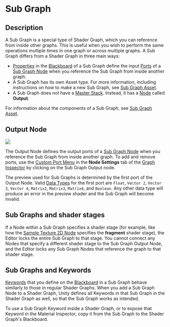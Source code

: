 # Sub Graph

## Description

A Sub Graph is a special type of Shader Graph, which you can reference from inside other graphs. This is useful when you wish to perform the same operations multiple times in one graph or across multiple graphs. A Sub Graph differs from a Shader Graph in three main ways:
- [Properties](Property-Types) in the [Blackboard](Blackboard) of a Sub Graph define the input [Ports](Port) of a [Sub Graph Node](Sub-graph-Node) when you reference the Sub Graph from inside another graph.
- A Sub Graph has its own Asset type. For more information, including instructions on how to make a new Sub Graph, see [Sub Graph Asset](Sub-graph-Asset).
- A Sub Graph does not have a [Master Stack](Master-Stack). Instead, it has a [Node](Node) called **Output**.

For information about the components of a Sub Graph, see [Sub Graph Asset](Sub-graph-Asset).

## Output Node

![](images/SubGraph-Output-Node.png)

The Output Node defines the output ports of a [Sub Graph Node](Sub-graph-Node.md) when you reference the Sub Graph from inside another graph. To add and remove ports, use the [Custom Port Menu](Custom-Port-Menu) in the **Node Settings** tab of the [Graph Inspector](Internal-Inspector.md) by clicking on the Sub Graph Output node.

The preview used for Sub Graphs is determined by the first port of the Output Node. Valid [Data Types](Data-Types.md) for the first port are `Float`, `Vector 2`, `Vector 3`, `Vector 4`, `Matrix2`, `Matrix3`, `Matrix4`, and `Boolean`. Any other data type will produce an error in the preview shader and the Sub Graph will become invalid.

## Sub Graphs and shader stages
If a Node within a Sub Graph specifies a shader stage (for example, like how the [Sample Texture 2D Node](Sample-Texture-2D-Node.md) specifies the **fragment** shader stage), the Editor locks the entire Sub Graph to that stage. You cannot connect any Nodes that specify a different shader stage to the Sub Graph Output Node, and the Editor locks any Sub Graph Nodes that reference the graph to that shader stage.

## Sub Graphs and Keywords
[Keywords](Keywords) that you define on the [Blackboard](Blackboard) in a Sub Graph behave similarly to those in regular Shader Graphs. When you add a Sub Graph Node to a Shader Graph, Unity defines all Keywords in that Sub Graph in the Shader Graph as well, so that the Sub Graph works as intended.

To use a Sub Graph Keyword inside a Shader Graph, or to expose that Keyword in the Material Inspector, copy it from the Sub Graph to the Shader Graph's Blackboard.
